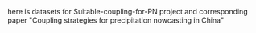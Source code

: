 here is datasets for Suitable-coupling-for-PN project and corresponding paper "Coupling strategies for precipitation nowcasting in China"
